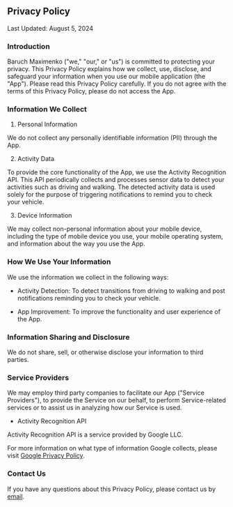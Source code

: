 ## Privacy Policy

Last Updated: August 5, 2024

### Introduction

Baruch Maximenko ("we," "our," or "us") is committed to protecting your privacy. This Privacy Policy explains how we collect, use, disclose, and safeguard your information when you use our mobile application (the "App"). Please read this Privacy Policy carefully. If you do not agree with the terms of this Privacy Policy, please do not access the App.

### Information We Collect

1. Personal Information

We do not collect any personally identifiable information (PII) through the App.

2. Activity Data

To provide the core functionality of the App, we use the Activity Recognition API. This API periodically collects and processes sensor data to detect your activities such as driving and walking. The detected activity data is used solely for the purpose of triggering notifications to remind you to check your vehicle.

3. Device Information

We may collect non-personal information about your mobile device, including the type of mobile device you use, your mobile operating system, and information about the way you use the App.

### How We Use Your Information

We use the information we collect in the following ways:

* Activity Detection: To detect transitions from driving to walking and post notifications reminding you to check your vehicle.

* App Improvement: To improve the functionality and user experience of the App.

### Information Sharing and Disclosure

We do not share, sell, or otherwise disclose your information to third parties.

### Service Providers

We may employ third party companies to facilitate our App ("Service Providers"), to provide the Service on our behalf, to perform Service-related services or to assist us in analyzing how our Service is used.

* Activity Recognition API

Activity Recognition API is a service provided by Google LLC.

For more information on what type of information Google collects, please visit [Google Privacy Policy](https://policies.google.com/privacy).
  
### Contact Us

If you have any questions about this Privacy Policy, please contact us by [email](mailto:dev.bmax@gmail.com).